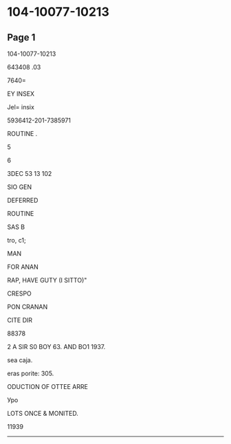 # 104-10077-10213

## Page 1

104-10077-10213

643408 .03

7640=

EY INSEX

Jel= insix

5936412-201-7385971

ROUTINE .

5

6

3DEC 53 13 102

SIO GEN

DEFERRED

ROUTINE

SAS B

tro, c1;

MAN

FOR ANAN

RAP, HAVE GUTY (I SITTO)"

CRESPO

PON CRANAN

CITE DIR

88378

2 A SIR S0 BOY 63. AND BO1 1937.

sea caja.

eras porite: 305.

ODUCTION OF OTTEE ARRE

Уро

LOTS ONCE & MONITED.

11939

---

